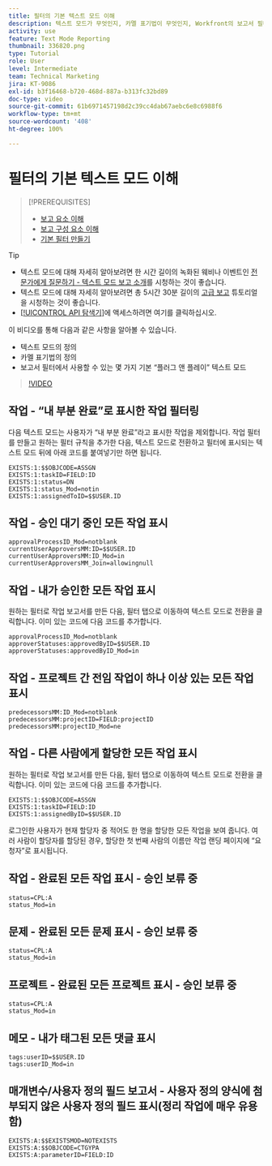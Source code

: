 ```yaml
---
title: 필터의 기본 텍스트 모드 이해
description: 텍스트 모드가 무엇인지, 카멜 표기법이 무엇인지, Workfront의 보고서 필터에서 사용할 수 있는 몇 가지 기본 “플러그 앤 플레이” 텍스트 모드에 대해 알아봅니다.
activity: use
feature: Text Mode Reporting
thumbnail: 336820.png
type: Tutorial
role: User
level: Intermediate
team: Technical Marketing
jira: KT-9086
exl-id: b3f16468-b720-468d-887a-b313fc32bd89
doc-type: video
source-git-commit: 61b6971457198d2c39cc4dab67aebc6e8c6988f6
workflow-type: tm+mt
source-wordcount: '408'
ht-degree: 100%

---
```


# 필터의 기본 텍스트 모드 이해

>[!PREREQUISITES]
>
>* [보고 요소 이해](https://experienceleague.adobe.com/docs/workfront-learn/tutorials-workfront/reporting/basic-reporting/reporting-elements.html?lang=ko-KR)
>* [보고 구성 요소 이해](https://experienceleague.adobe.com/docs/workfront-learn/tutorials-workfront/reporting/basic-reporting/reporting-components.html?lang=ko-KR)
>* [기본 필터 만들기](https://experienceleague.adobe.com/docs/workfront-learn/tutorials-workfront/reporting/intermediate-reporting/basic-text-mode-for-filters.html?lang=ko-KR)


>[!TIP]
>
>* 텍스트 모드에 대해 자세히 알아보려면 한 시간 길이의 녹화된 웨비나 이벤트인 [전문가에게 질문하기 - 텍스트 모드 보고 소개](https://experienceleague.adobe.com/docs/workfront-events/events/reporting-and-dashboards/introduction-to-text-mode-reporting.html?lang=ko-KR)를 시청하는 것이 좋습니다.
>* 텍스트 모드에 대해 자세히 알아보려면 총 5시간 30분 길이의 [고급 보고](https://experienceleague.adobe.com/docs/workfront-learn/tutorials-workfront/reporting/advanced-reporting/welcome-to-advanced-reporting.html?lang=ko-KR) 튜토리얼을 시청하는 것이 좋습니다.
>* [[!UICONTROL API 탐색기]](https://developer.adobe.com/workfront/api-explorer/)에 액세스하려면 여기를 클릭하십시오.


이 비디오를 통해 다음과 같은 사항을 알아볼 수 있습니다.

* 텍스트 모드의 정의
* 카멜 표기법의 정의
* 보고서 필터에서 사용할 수 있는 몇 가지 기본 “플러그 앤 플레이” 텍스트 모드

>[!VIDEO](https://video.tv.adobe.com/v/336820/?quality=12&learn=on)


## 작업 - “내 부분 완료”로 표시한 작업 필터링

다음 텍스트 모드는 사용자가 “내 부분 완료”라고 표시한 작업을 제외합니다. 작업 필터를 만들고 원하는 필터 규칙을 추가한 다음, 텍스트 모드로 전환하고 필터에 표시되는 텍스트 모드 뒤에 아래 코드를 붙여넣기만 하면 됩니다.

```
EXISTS:1:$$OBJCODE=ASSGN  
EXISTS:1:taskID=FIELD:ID  
EXISTS:1:status=DN  
EXISTS:1:status_Mod=notin  
EXISTS:1:assignedToID=$$USER.ID 
```

## 작업 - 승인 대기 중인 모든 작업 표시

```
approvalProcessID_Mod=notblank
currentUserApproversMM:ID=$$USER.ID
currentUserApproversMM:ID_Mod=in
currentUserApproversMM_Join=allowingnull
```

## 작업 - 내가 승인한 모든 작업 표시

원하는 필터로 작업 보고서를 만든 다음, 필터 탭으로 이동하여 텍스트 모드로 전환을 클릭합니다. 이미 있는 코드에 다음 코드를 추가합니다.

```
approvalProcessID_Mod=notblank
approverStatuses:approvedByID=$$USER.ID
approverStatuses:approvedByID_Mod=in
```

## 작업 - 프로젝트 간 전임 작업이 하나 이상 있는 모든 작업 표시

```
predecessorsMM:ID_Mod=notblank
predecessorsMM:projectID=FIELD:projectID
predecessorsMM:projectID_Mod=ne
```

## 작업 - 다른 사람에게 할당한 모든 작업 표시

원하는 필터로 작업 보고서를 만든 다음, 필터 탭으로 이동하여 텍스트 모드로 전환을 클릭합니다. 이미 있는 코드에 다음 코드를 추가합니다.

```
EXISTS:1:$$OBJCODE=ASSGN
EXISTS:1:taskID=FIELD:ID
EXISTS:1:assignedByID=$$USER.ID
```

로그인한 사용자가 현재 할당자 중 적어도 한 명을 할당한 모든 작업을 보여 줍니다. 여러 사람이 할당자를 할당된 경우, 할당한 첫 번째 사람의 이름만 작업 랜딩 페이지에 “요청자”로 표시됩니다.

## 작업 - 완료된 모든 작업 표시 - 승인 보류 중

```
status=CPL:A
status_Mod=in
```


## 문제 - 완료된 모든 문제 표시 - 승인 보류 중

```
status=CPL:A
status_Mod=in
```


## 프로젝트 - 완료된 모든 프로젝트 표시 - 승인 보류 중

```
status=CPL:A
status_Mod=in
```


## 메모 - 내가 태그된 모든 댓글 표시

```
tags:userID=$$USER.ID
tags:userID_Mod=in
```


## 매개변수/사용자 정의 필드 보고서 - 사용자 정의 양식에 첨부되지 않은 사용자 정의 필드 표시(정리 작업에 매우 유용함)

```
EXISTS:A:$$EXISTSMOD=NOTEXISTS
EXISTS:A:$$OBJCODE=CTGYPA
EXISTS:A:parameterID=FIELD:ID
```

